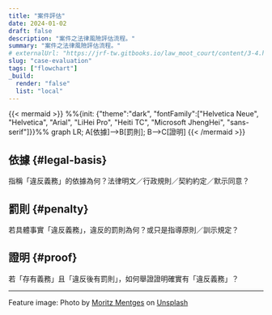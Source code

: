```yaml
---
title: "案件評估"
date: 2024-01-02
draft: false
description: "案件之法律風險評估流程。"
summary: "案件之法律風險評估流程。"
# externalUrl: "https://jrf-tw.gitbooks.io/law_moot_court/content/3-4.html"
slug: "case-evaluation"
tags: ["flowchart"]
_build:
  render: "false"
  list: "local"
---
```


{{< mermaid >}}
%%{init: {"theme":"dark", "fontFamily":["Helvetica Neue", "Helvetica", "Arial", "LiHei Pro", "Heiti TC", "Microsoft JhengHei", "sans-serif"]}}%%
graph LR;
A[依據]-->B[罰則];
B-->C[證明]
{{< /mermaid >}}

## 依據 {#legal-basis}

指稱「違反義務」的依據為何？法律明文／行政規則／契約約定／默示同意？

## 罰則 {#penalty}

若具體事實「違反義務」，違反的罰則為何？或只是指導原則／訓示規定？

## 證明 {#proof}

若「存有義務」且「違反後有罰則」，如何舉證證明確實有「違反義務」？

---

Feature image: Photo by [Moritz Mentges](https://unsplash.com/@mphotographym) on [Unsplash](https://unsplash.com/photos/red-and-white-abstract-art-V3VCvrTerEA)

